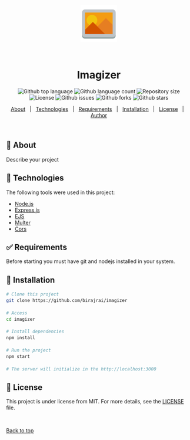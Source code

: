 <div align="center" id="top"> 
  <img src="./public/img/icon.ico" height=100px alt="Imagizer" />

&#xa0;

  <!-- <a href="https://imagizer.netlify.app">Demo</a> -->
</div>

<h1 align="center">Imagizer</h1>

<p align="center">
  <img alt="Github top language" src="https://img.shields.io/github/languages/top/birajrai/imagizer?color=56BEB8">

  <img alt="Github language count" src="https://img.shields.io/github/languages/count/birajrai/imagizer?color=56BEB8">

  <img alt="Repository size" src="https://img.shields.io/github/repo-size/birajrai/imagizer?color=56BEB8">

  <img alt="License" src="https://img.shields.io/github/license/birajrai/imagizer?color=56BEB8">

  <img alt="Github issues" src="https://img.shields.io/github/issues/birajrai/imagizer?color=56BEB8" />

  <img alt="Github forks" src="https://img.shields.io/github/forks/birajrai/imagizer?color=56BEB8" />

  <img alt="Github stars" src="https://img.shields.io/github/stars/birajrai/imagizer?color=56BEB8" />
</p>

<p align="center">
  <a href="#dart-about">About</a> &#xa0; | &#xa0; 
  <!-- <a href="#sparkles-features">Features</a> &#xa0; | &#xa0; -->
  <a href="#rocket-technologies">Technologies</a> &#xa0; | &#xa0;
  <a href="#white_check_mark-requirements">Requirements</a> &#xa0; | &#xa0;
  <a href="#checkered_flag-installation">Installation</a> &#xa0; | &#xa0;
  <a href="#memo-license">License</a> &#xa0; | &#xa0;
  <a href="https://github.com/birajrai" target="_blank">Author</a>
</p>

<br>

## :dart: About

Describe your project

<!-- ## :sparkles: Features

:heavy_check_mark: Feature 1;\
:heavy_check_mark: Feature 2;\
:heavy_check_mark: Feature 3; -->

## :rocket: Technologies

The following tools were used in this project:

- [Node.js](https://nodejs.org/en/)
- [Express.js](https://expressjs.com)
- [EJS](#)
- [Multer](#)
- [Cors](#)

## :white_check_mark: Requirements

Before starting you must have git and nodejs
installed in your system.

## :checkered_flag: Installation

```bash
# Clone this project
git clone https://github.com/birajrai/imagizer

# Access
cd imagizer

# Install dependencies
npm install

# Run the project
npm start

# The server will initialize in the http://localhost:3000
```

## :memo: License

This project is under license from MIT. For more details, see the [LICENSE](LICENSE.md) file.

&#xa0;

<a href="#top">Back to top</a>
